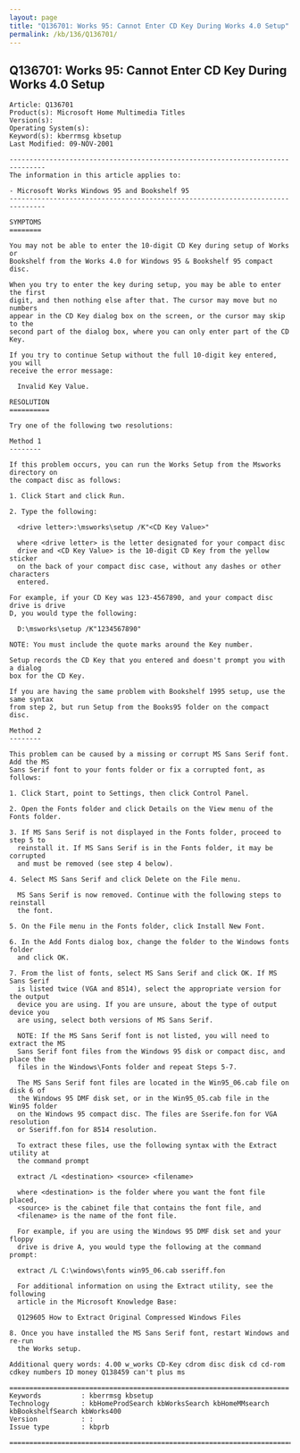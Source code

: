 ```yaml
---
layout: page
title: "Q136701: Works 95: Cannot Enter CD Key During Works 4.0 Setup"
permalink: /kb/136/Q136701/
---
```


## Q136701: Works 95: Cannot Enter CD Key During Works 4.0 Setup

	Article: Q136701
	Product(s): Microsoft Home Multimedia Titles
	Version(s): 
	Operating System(s): 
	Keyword(s): kberrmsg kbsetup
	Last Modified: 09-NOV-2001
	
	-------------------------------------------------------------------------------
	The information in this article applies to:
	
	- Microsoft Works Windows 95 and Bookshelf 95 
	-------------------------------------------------------------------------------
	
	SYMPTOMS
	========
	
	You may not be able to enter the 10-digit CD Key during setup of Works or
	Bookshelf from the Works 4.0 for Windows 95 & Bookshelf 95 compact disc.
	
	When you try to enter the key during setup, you may be able to enter the first
	digit, and then nothing else after that. The cursor may move but no numbers
	appear in the CD Key dialog box on the screen, or the cursor may skip to the
	second part of the dialog box, where you can only enter part of the CD Key.
	
	If you try to continue Setup without the full 10-digit key entered, you will
	receive the error message:
	
	  Invalid Key Value.
	
	RESOLUTION
	==========
	
	Try one of the following two resolutions:
	
	Method 1
	--------
	
	If this problem occurs, you can run the Works Setup from the Msworks directory on
	the compact disc as follows:
	
	1. Click Start and click Run.
	
	2. Type the following:
	
	  <drive letter>:\msworks\setup /K"<CD Key Value>"
	
	  where <drive letter> is the letter designated for your compact disc
	  drive and <CD Key Value> is the 10-digit CD Key from the yellow sticker
	  on the back of your compact disc case, without any dashes or other characters
	  entered.
	
	For example, if your CD Key was 123-4567890, and your compact disc drive is drive
	D, you would type the following:
	
	  D:\msworks\setup /K"1234567890"
	
	NOTE: You must include the quote marks around the Key number.
	
	Setup records the CD Key that you entered and doesn't prompt you with a dialog
	box for the CD Key.
	
	If you are having the same problem with Bookshelf 1995 setup, use the same syntax
	from step 2, but run Setup from the Books95 folder on the compact disc.
	
	Method 2
	--------
	
	This problem can be caused by a missing or corrupt MS Sans Serif font. Add the MS
	Sans Serif font to your fonts folder or fix a corrupted font, as follows:
	
	1. Click Start, point to Settings, then click Control Panel.
	
	2. Open the Fonts folder and click Details on the View menu of the Fonts folder.
	
	3. If MS Sans Serif is not displayed in the Fonts folder, proceed to step 5 to
	  reinstall it. If MS Sans Serif is in the Fonts folder, it may be corrupted
	  and must be removed (see step 4 below).
	
	4. Select MS Sans Serif and click Delete on the File menu.
	
	  MS Sans Serif is now removed. Continue with the following steps to reinstall
	  the font.
	
	5. On the File menu in the Fonts folder, click Install New Font.
	
	6. In the Add Fonts dialog box, change the folder to the Windows fonts folder
	  and click OK.
	
	7. From the list of fonts, select MS Sans Serif and click OK. If MS Sans Serif
	  is listed twice (VGA and 8514), select the appropriate version for the output
	  device you are using. If you are unsure, about the type of output device you
	  are using, select both versions of MS Sans Serif.
	
	  NOTE: If the MS Sans Serif font is not listed, you will need to extract the MS
	  Sans Serif font files from the Windows 95 disk or compact disc, and place the
	  files in the Windows\Fonts folder and repeat Steps 5-7.
	
	  The MS Sans Serif font files are located in the Win95_06.cab file on disk 6 of
	  the Windows 95 DMF disk set, or in the Win95_05.cab file in the Win95 folder
	  on the Windows 95 compact disc. The files are Sserife.fon for VGA resolution
	  or Sseriff.fon for 8514 resolution.
	
	  To extract these files, use the following syntax with the Extract utility at
	  the command prompt
	
	  extract /L <destination> <source> <filename>
	
	  where <destination> is the folder where you want the font file placed,
	  <source> is the cabinet file that contains the font file, and
	  <filename> is the name of the font file.
	
	  For example, if you are using the Windows 95 DMF disk set and your floppy
	  drive is drive A, you would type the following at the command prompt:
	
	  extract /L C:\windows\fonts win95_06.cab sseriff.fon
	
	  For additional information on using the Extract utility, see the following
	  article in the Microsoft Knowledge Base:
	
	  Q129605 How to Extract Original Compressed Windows Files
	
	8. Once you have installed the MS Sans Serif font, restart Windows and re-run
	  the Works setup.
	
	Additional query words: 4.00 w_works CD-Key cdrom disc disk cd cd-rom cdkey numbers ID money Q138459 can't plus ms
	
	======================================================================
	Keywords          : kberrmsg kbsetup 
	Technology        : kbHomeProdSearch kbWorksSearch kbHomeMMsearch kbBookshelfSearch kbWorks400
	Version           : :
	Issue type        : kbprb
	
	=============================================================================
	

